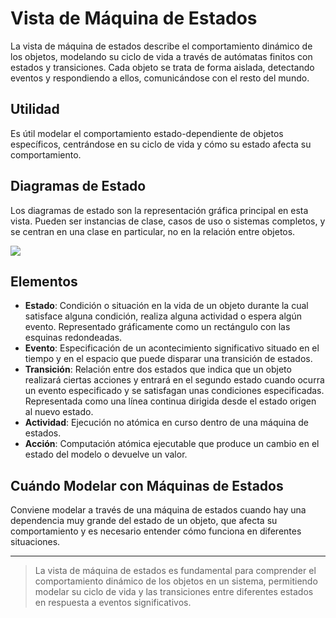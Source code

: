 
# Vista de Máquina de Estados

La vista de máquina de estados describe el comportamiento dinámico de los objetos, modelando su ciclo de vida a través de autómatas finitos con estados y transiciones. Cada objeto se trata de forma aislada, detectando eventos y respondiendo a ellos, comunicándose con el resto del mundo.

## Utilidad

Es útil modelar el comportamiento estado-dependiente de objetos específicos, centrándose en su ciclo de vida y cómo su estado afecta su comportamiento.

## Diagramas de Estado

Los diagramas de estado son la representación gráfica principal en esta vista. Pueden ser instancias de clase, casos de uso o sistemas completos, y se centran en una clase en particular, no en la relación entre objetos.


![](https://lh7-us.googleusercontent.com/docsz/AD_4nXc2RNDqM3Og1JR0J91VoqSa3lPvNAwMYUxjYhoaKhJc1AU6ZhaMli78UlwUuw4UUROyEfoBl1_sMmix3FA3zVnxiWNLJGu9EGL8npSG5Q-DvSR2rpnCE7n9CFe-QkqiDWSEud1dslmi3Mh71ssUjJSJK2p1?key=VReuh94fGGpJZLGsXsGdUQ)

## Elementos

- **Estado**: Condición o situación en la vida de un objeto durante la cual satisface alguna condición, realiza alguna actividad o espera algún evento. Representado gráficamente como un rectángulo con las esquinas redondeadas.
- **Evento**: Especificación de un acontecimiento significativo situado en el tiempo y en el espacio que puede disparar una transición de estados.
- **Transición**: Relación entre dos estados que indica que un objeto realizará ciertas acciones y entrará en el segundo estado cuando ocurra un evento especificado y se satisfagan unas condiciones especificadas. Representada como una línea continua dirigida desde el estado origen al nuevo estado.
- **Actividad**: Ejecución no atómica en curso dentro de una máquina de estados.
- **Acción**: Computación atómica ejecutable que produce un cambio en el estado del modelo o devuelve un valor.

## Cuándo Modelar con Máquinas de Estados

Conviene modelar a través de una máquina de estados cuando hay una dependencia muy grande del estado de un objeto, que afecta su comportamiento y es necesario entender cómo funciona en diferentes situaciones.

---

> La vista de máquina de estados es fundamental para comprender el comportamiento dinámico de los objetos en un sistema, permitiendo modelar su ciclo de vida y las transiciones entre diferentes estados en respuesta a eventos significativos.
